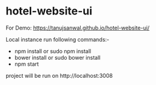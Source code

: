 # hotel-website-ui

For Demo:  https://tanujsanwal.github.io/hotel-website-ui/ 


Local instance run following commands:-

- npm install or sudo npm install
- bower install or sudo bower install
- npm start

project will be run on  http://localhost:3008
